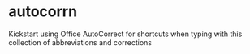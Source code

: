 # autocorrn
Kickstart using Office AutoCorrect for shortcuts when typing with this collection of abbreviations and corrections
